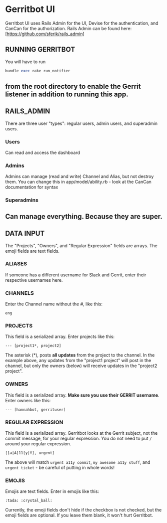 # Gerritbot UI
Gerritbot UI uses Rails Admin for the UI, Devise for the authentication, and CanCan for the authorization. Rails Admin can be found here: [https://github.com/sferik/rails_admin]
## RUNNING GERRITBOT
You will have to run
```ruby
bundle exec rake run_notifier
```
from the root directory to enable the Gerrit listener in addition to running this app.
---
## RAILS_ADMIN
There are three user "types": regular users, admin users, and superadmin users.
### Users
Can read and access the dashboard
### Admins
Admins can manage (read and write) Channel and Alias, but not destroy them. You can change this in app/model/ability.rb - look at the CanCan documentation for syntax
### Superadmins
Can manage everything. Because they are super.
---
## DATA INPUT
The "Projects", "Owners", and "Regular Expression" fields are arrays. The emoji fields are text fields.

### ALIASES
If someone has a different username for Slack and Gerrit, enter their respective usernames here.

### CHANNELS
Enter the Channel name without the #, like this:
```
eng
```

### PROJECTS
This field is a serialized array. Enter projects like this:
```
--- [project1*, project2]
```
The asterisk (*), posts **all updates** from the project to the channel. In the example above, any updates from the "project1 project" will post in the channel, but only the owners (below) will receive updates in the "project2 project".

### OWNERS
This field is a serialized array. **Make sure you use their GERRIT username**. Enter owners like this:
```
--- [hannahbot, gerrituser]
```

### REGULAR EXPRESSION
This field is a serialized array. Gerritbot looks at the Gerrit subject, not the commit message, for your regular expression. You do not need to put `/` around your regular expression.

```
[[a|A]11[y|Y], urgent]
```
The above will match
`urgent a11y commit`, `my awesome a11y stuff`, and `urgent ticket` - be careful of putting in whole words!

### EMOJIS
Emojis are text fields. Enter in emojis like this:
```
:tada: :crystal_ball:
```
Currently, the emoji fields don't hide if the checkbox is not checked, but the emoji fields are optional. If you leave them blank, it won't hurt Gerritbot.
